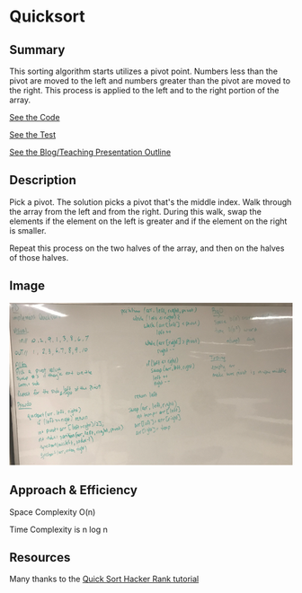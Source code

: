 # Quicksort

## Summary
This sorting algorithm starts utilizes a pivot point.  Numbers less than the pivot are moved to the left and numbers greater than the pivot are moved to the right. This process is applied to the left and to the right portion of the array.

[See the Code](src/main/java/SortingAlgos/QuickSort.java)


[See the Test](src/test/java/SortingAlgos/QuickSortTest.java)

[See the Blog/Teaching Presentation Outline](QuickSortPresentation.md)


## Description
Pick a pivot. The solution picks a pivot that's the middle index. Walk through the array from the left and from the right.  During this walk, swap the elements if the element on the left is greater and if the element on the right is smaller.

Repeat this process on the two halves of the array, and then on the halves of those halves.

## Image
![Insertion Sort](/assets/quickSort.png)

## Approach & Efficiency
Space Complexity O(n)

Time Complexity is n log n

## Resources
Many thanks to the [Quick Sort Hacker Rank tutorial](https://www.youtube.com/watch?v=SLauY6PpjW4&t=318s)